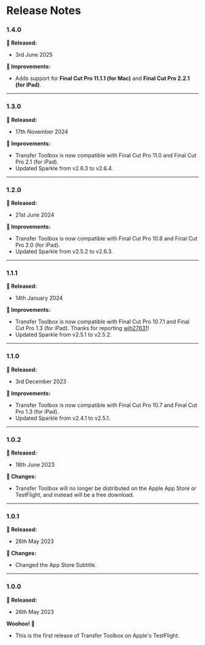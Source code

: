 # Release Notes

### 1.4.0

**🎉 Released:**
- 3rd June 2025

**🔨 Improvements:**
- Adds support for **Final Cut Pro 11.1.1 (for Mac)** and **Final Cut Pro 2.2.1 (for iPad)**.

---

### 1.3.0

**🎉 Released:**
- 17th November 2024

**🔨 Improvements:**
- Transfer Toolbox is now compatible with Final Cut Pro 11.0 and Final Cut Pro 2.1 (for iPad).
- Updated Sparkle from v2.6.3 to v2.6.4.

---

### 1.2.0

**🎉 Released:**
- 21st June 2024

**🔨 Improvements:**
- Transfer Toolbox is now compatible with Final Cut Pro 10.8 and Final Cut Pro 2.0 (for iPad).
- Updated Sparkle from v2.5.2 to v2.6.3.

---

### 1.1.1

**🎉 Released:**
- 14th January 2024

**🔨 Improvements:**
- Transfer Toolbox is now compatible with Final Cut Pro 10.7.1 and Final Cut Pro 1.3 (for iPad). Thanks for reporting [wih27631](https://github.com/wih27631)!
- Updated Sparkle from v2.5.1 to v2.5.2.

---

### 1.1.0

**🎉 Released:**
- 3rd December 2023

**🔨 Improvements:**
- Transfer Toolbox is now compatible with Final Cut Pro 10.7 and Final Cut Pro 1.3 (for iPad).
- Updated Sparkle from v2.4.1 to v2.5.1.

---

### 1.0.2

**🎉 Released:**
- 18th June 2023

**📝 Changes:**
- Transfer Toolbox will no longer be distributed on the Apple App Store or TestFlight, and instead will be a free download.

---

### 1.0.1

**🎉 Released:**
- 26th May 2023

**📝 Changes:**
- Changed the App Store Subtitle.

---

### 1.0.0

**🎉 Released:**
- 26th May 2023

**Woohoo! 🎉**
- This is the first release of Transfer Toolbox on Apple's TestFlight.